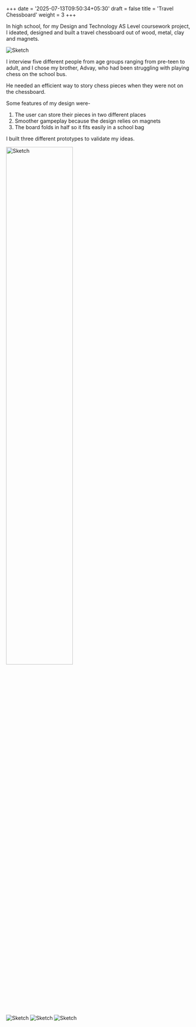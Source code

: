 +++
date = '2025-07-13T09:50:34+05:30'
draft = false
title = 'Travel Chessboard'
weight = 3
+++

In high school, for my Design and Technology AS Level coursework project, I ideated, designed and built a travel chessboard out of wood, metal, clay and magnets. 

![Sketch](/files/Sketches-chessboard.jpg)

I interview five different people from age groups ranging from pre-teen to adult, and I chose my brother, Advay, who had been struggling with playing chess on the school bus. 

He needed an efficient way to story chess pieces when they were not on the chessboard. 

Some features of my design were- 
 1. The user can store their pieces in two different places 
 2. Smoother gampeplay because the design relies on magnets
 3. The board folds in half so it fits easily in a school bag

I built three different prototypes to validate my ideas. 

<img src="/files/Proto1-chessboard.jpg" alt="Sketch" style="width:60%">

![Sketch](/files/Proto1-chessboard.jpg)
![Sketch](/files/Proto2-chessboard.jpg)
![Sketch](/files/Proto3-chessboard.jpg)


